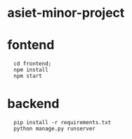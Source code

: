 # asiet-minor-project

# fontend
```
  cd frontend;
  npm install
  npm start
```

# backend
```
  pip install -r requirements.txt
  python manage.py runserver
```

